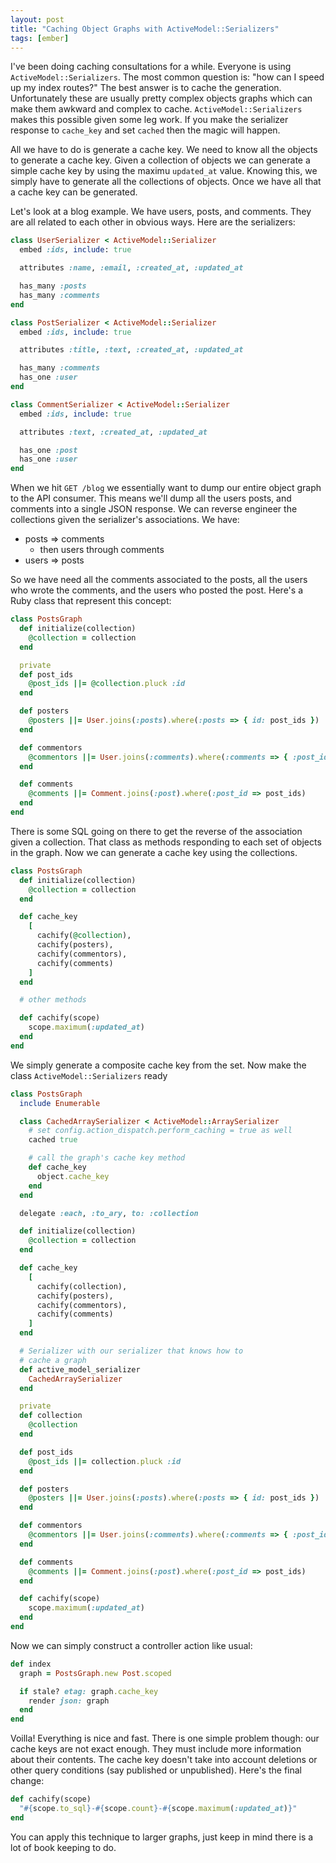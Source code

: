 ```yaml
---
layout: post
title: "Caching Object Graphs with ActiveModel::Serializers"
tags: [ember]
---
```


I've been doing caching consultations for a while. Everyone is using
`ActiveModel::Serializers`. The most common question is: "how can I
speed up my index routes?" The best answer is to cache the generation.
Unfortunately these are usually pretty complex objects graphs which
can make them awkward and complex to cache. `ActiveModel::Serializers`
makes this possible given some leg work. If you make the serializer
response to `cache_key` and set `cached` then the magic will happen.

All we have to do is generate a cache key. We need to know all the
objects to generate a cache key. Given a collection of objects we can
generate a simple cache key by using the maximu `updated_at` value.
Knowing this, we simply have to generate all the collections of
objects. Once we have all that a cache key can be generated.

Let's look at a blog example. We have users, posts, and comments. They
are all related to each other in obvious ways. Here are the
serializers:

```ruby
class UserSerializer < ActiveModel::Serializer
  embed :ids, include: true

  attributes :name, :email, :created_at, :updated_at

  has_many :posts
  has_many :comments
end
```

```ruby
class PostSerializer < ActiveModel::Serializer
  embed :ids, include: true

  attributes :title, :text, :created_at, :updated_at

  has_many :comments
  has_one :user
end
```

```ruby
class CommentSerializer < ActiveModel::Serializer
  embed :ids, include: true

  attributes :text, :created_at, :updated_at

  has_one :post
  has_one :user
end
```

When we hit `GET /blog` we essentially want to dump our entire object
graph to the API consumer. This means we'll dump all the users posts,
and comments into a single JSON response. We can reverse engineer the
collections given the serializer's associations. We have:

* posts => comments
  * then users through comments
* users => posts

So we have need all the comments associated to the posts, all the
users who wrote the comments, and the users who posted the post.
Here's a Ruby class that represent this concept:

```ruby
class PostsGraph
  def initialize(collection)
    @collection = collection
  end

  private
  def post_ids
    @post_ids ||= @collection.pluck :id
  end

  def posters
    @posters ||= User.joins(:posts).where(:posts => { id: post_ids })
  end

  def commentors
    @commentors ||= User.joins(:comments).where(:comments => { :post_id => post_ids })
  end

  def comments
    @comments ||= Comment.joins(:post).where(:post_id => post_ids)
  end
end
```

There is some SQL going on there to get the reverse of the association
given a collection. That class as methods responding to each set of
objects in the graph. Now we can generate a cache key using the
collections.

```ruby
class PostsGraph
  def initialize(collection)
    @collection = collection
  end

  def cache_key
    [
      cachify(@collection),
      cachify(posters),
      cachify(commentors),
      cachify(comments)
    ]
  end

  # other methods

  def cachify(scope)
    scope.maximum(:updated_at)
  end
end
```

We simply generate a composite cache key from the set. Now make the
class `ActiveModel::Serializers` ready

```ruby
class PostsGraph
  include Enumerable

  class CachedArraySerializer < ActiveModel::ArraySerializer
    # set config.action_dispatch.perform_caching = true as well
    cached true

    # call the graph's cache key method
    def cache_key
      object.cache_key
    end
  end

  delegate :each, :to_ary, to: :collection

  def initialize(collection)
    @collection = collection
  end

  def cache_key
    [
      cachify(collection),
      cachify(posters),
      cachify(commentors),
      cachify(comments)
    ]
  end

  # Serializer with our serializer that knows how to
  # cache a graph
  def active_model_serializer
    CachedArraySerializer
  end

  private
  def collection
    @collection
  end

  def post_ids
    @post_ids ||= collection.pluck :id
  end

  def posters
    @posters ||= User.joins(:posts).where(:posts => { id: post_ids })
  end

  def commentors
    @commentors ||= User.joins(:comments).where(:comments => { :post_id => post_ids })
  end

  def comments
    @comments ||= Comment.joins(:post).where(:post_id => post_ids)
  end

  def cachify(scope)
    scope.maximum(:updated_at)
  end
end
```

Now we can simply construct a controller action like usual:

```ruby
def index
  graph = PostsGraph.new Post.scoped

  if stale? etag: graph.cache_key
    render json: graph
  end
end
```

Voilla! Everything is nice and fast. There is one simple problem
though: our cache keys are not exact enough. They must include more
information about their contents. The cache key doesn't take into
account deletions or other query conditions (say published or
unpublished). Here's the final change:

```ruby
def cachify(scope)
  "#{scope.to_sql}-#{scope.count}-#{scope.maximum(:updated_at)}"
end
```

You can apply this technique to larger graphs, just keep in mind there
is a lot of book keeping to do.
